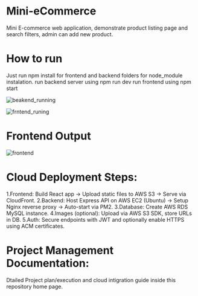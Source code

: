 # Mini-eCommerce
Mini E-commerce web application, demonstrate product listing page and search filters, admin can add new product. 

# How to run
Just run npm install for frontend and backend folders for node_module instalation.
run backend server using npm run dev
run frontend  using npm start

![beakend_running](https://github.com/user-attachments/assets/1eb81c2c-faf5-4d05-8d32-f7c567f5ccc4)

![frntend_runing](https://github.com/user-attachments/assets/f4840393-7a4c-457d-96ce-68127b0950db)

# Frontend Output
![frontend](https://github.com/user-attachments/assets/246def1f-c0a4-42ba-9fe1-9fa9cd1dee6a)

# Cloud Deployment Steps: 
1.Frontend: Build React app → Upload static files to AWS S3 → Serve via CloudFront.
2.Backend: Host Express API on AWS EC2 (Ubuntu) → Setup Nginx reverse proxy → Auto-start via PM2.
3.Database: Create AWS RDS MySQL instance.
4.Images (optional): Upload via AWS S3 SDK, store URLs in DB.
5.Auth: Secure endpoints with JWT and optionally enable HTTPS using ACM certificates.

# Project Management Documentation:
Dtailed Project plan/execution and cloud intigration guide inside this repository home page.

